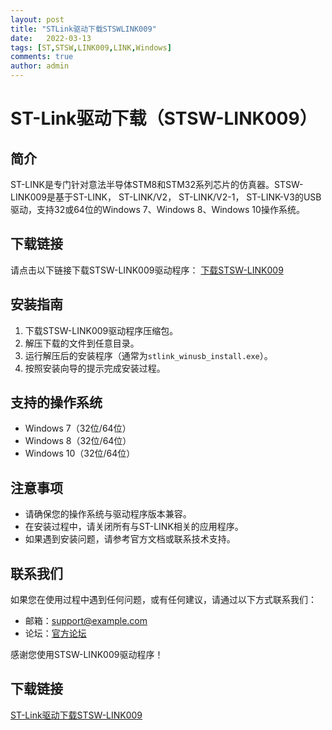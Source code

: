 ```yaml
---
layout: post
title: "STLink驱动下载STSWLINK009"
date:   2022-03-13
tags: [ST,STSW,LINK009,LINK,Windows]
comments: true
author: admin
---
```

# ST-Link驱动下载（STSW-LINK009）

## 简介
ST-LINK是专门针对意法半导体STM8和STM32系列芯片的仿真器。STSW-LINK009是基于ST-LINK， ST-LINK/V2， ST-LINK/V2-1， ST-LINK-V3的USB驱动，支持32或64位的Windows 7、Windows 8、Windows 10操作系统。

## 下载链接
请点击以下链接下载STSW-LINK009驱动程序：
[下载STSW-LINK009](链接地址)

## 安装指南
1. 下载STSW-LINK009驱动程序压缩包。
2. 解压下载的文件到任意目录。
3. 运行解压后的安装程序（通常为`stlink_winusb_install.exe`）。
4. 按照安装向导的提示完成安装过程。

## 支持的操作系统
- Windows 7（32位/64位）
- Windows 8（32位/64位）
- Windows 10（32位/64位）

## 注意事项
- 请确保您的操作系统与驱动程序版本兼容。
- 在安装过程中，请关闭所有与ST-LINK相关的应用程序。
- 如果遇到安装问题，请参考官方文档或联系技术支持。

## 联系我们
如果您在使用过程中遇到任何问题，或有任何建议，请通过以下方式联系我们：
- 邮箱：[support@example.com](mailto:support@example.com)
- 论坛：[官方论坛](https://forum.example.com)

感谢您使用STSW-LINK009驱动程序！

## 下载链接

[ST-Link驱动下载STSW-LINK009](https://pan.quark.cn/s/ff3a6deb3a83)